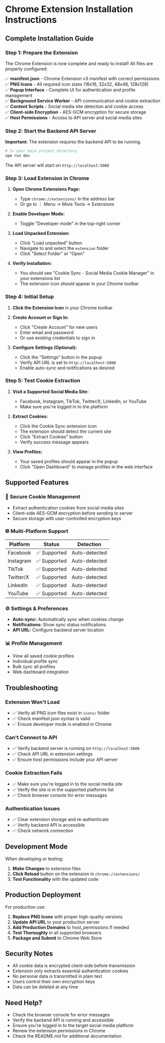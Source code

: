 # Chrome Extension Installation Instructions

## Complete Installation Guide

### Step 1: Prepare the Extension

The Chrome Extension is now complete and ready to install! All files are properly configured:

✅ **manifest.json** - Chrome Extension v3 manifest with correct permissions  
✅ **PNG Icons** - All required icon sizes (16x16, 32x32, 48x48, 128x128)  
✅ **Popup Interface** - Complete UI for authentication and profile management  
✅ **Background Service Worker** - API communication and cookie extraction  
✅ **Content Scripts** - Social media site detection and cookie access  
✅ **Client-side Encryption** - AES-GCM encryption for secure storage  
✅ **Host Permissions** - Access to API server and social media sites  

### Step 2: Start the Backend API Server

**Important:** The extension requires the backend API to be running.

```bash
# In your main project directory
npm run dev
```

The API server will start on `http://localhost:5000`

### Step 3: Load Extension in Chrome

1. **Open Chrome Extensions Page:**
   - Type `chrome://extensions/` in the address bar
   - Or go to ⋮ Menu → More Tools → Extensions

2. **Enable Developer Mode:**
   - Toggle "Developer mode" in the top-right corner

3. **Load Unpacked Extension:**
   - Click "Load unpacked" button
   - Navigate to and select the `extension` folder
   - Click "Select Folder" or "Open"

4. **Verify Installation:**
   - You should see "Cookie Sync - Social Media Cookie Manager" in your extensions list
   - The extension icon should appear in your Chrome toolbar

### Step 4: Initial Setup

1. **Click the Extension Icon** in your Chrome toolbar

2. **Create Account or Sign In:**
   - Click "Create Account" for new users
   - Enter email and password
   - Or use existing credentials to sign in

3. **Configure Settings (Optional):**
   - Click the "Settings" button in the popup
   - Verify API URL is set to `http://localhost:5000`
   - Enable auto-sync and notifications as desired

### Step 5: Test Cookie Extraction

1. **Visit a Supported Social Media Site:**
   - Facebook, Instagram, TikTok, Twitter/X, LinkedIn, or YouTube
   - Make sure you're logged in to the platform

2. **Extract Cookies:**
   - Click the Cookie Sync extension icon
   - The extension should detect the current site
   - Click "Extract Cookies" button
   - Verify success message appears

3. **View Profiles:**
   - Your saved profiles should appear in the popup
   - Click "Open Dashboard" to manage profiles in the web interface

## Supported Features

### 🔐 **Secure Cookie Management**
- Extract authentication cookies from social media sites
- Client-side AES-GCM encryption before sending to server
- Secure storage with user-controlled encryption keys

### 🌐 **Multi-Platform Support**
| Platform | Status | Detection |
|----------|--------|-----------|
| Facebook | ✅ Supported | Auto-detected |
| Instagram | ✅ Supported | Auto-detected |
| TikTok | ✅ Supported | Auto-detected |
| Twitter/X | ✅ Supported | Auto-detected |
| LinkedIn | ✅ Supported | Auto-detected |
| YouTube | ✅ Supported | Auto-detected |

### ⚙️ **Settings & Preferences**
- **Auto-sync:** Automatically sync when cookies change
- **Notifications:** Show sync status notifications
- **API URL:** Configure backend server location

### 📊 **Profile Management**
- View all saved cookie profiles
- Individual profile sync
- Bulk sync all profiles
- Web dashboard integration

## Troubleshooting

### Extension Won't Load
- ✅ Verify all PNG icon files exist in `icons/` folder
- ✅ Check manifest.json syntax is valid
- ✅ Ensure developer mode is enabled in Chrome

### Can't Connect to API
- ✅ Verify backend server is running on `http://localhost:5000`
- ✅ Check API URL in extension settings
- ✅ Ensure host permissions include your API server

### Cookie Extraction Fails
- ✅ Make sure you're logged in to the social media site
- ✅ Verify the site is in the supported platforms list
- ✅ Check browser console for error messages

### Authentication Issues
- ✅ Clear extension storage and re-authenticate
- ✅ Verify backend API is accessible
- ✅ Check network connection

## Development Mode

When developing or testing:

1. **Make Changes** to extension files
2. **Click Reload** button on the extension in `chrome://extensions/`
3. **Test Functionality** with the updated code

## Production Deployment

For production use:

1. **Replace PNG Icons** with proper high-quality versions
2. **Update API URL** to your production server
3. **Add Production Domains** to host_permissions if needed
4. **Test Thoroughly** in all supported browsers
5. **Package and Submit** to Chrome Web Store

## Security Notes

- All cookie data is encrypted client-side before transmission
- Extension only extracts essential authentication cookies
- No personal data is transmitted in plain text
- Users control their own encryption keys
- Data can be deleted at any time

## Need Help?

- Check the browser console for error messages
- Verify the backend API is running and accessible
- Ensure you're logged in to the target social media platform
- Review the extension permissions in Chrome
- Check the README.md for additional documentation